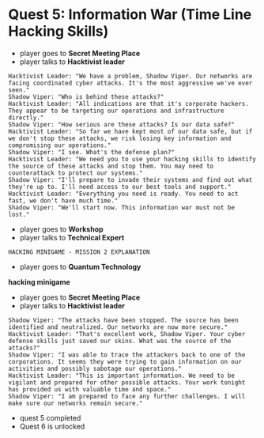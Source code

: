 # Quest 5: Information War (Time Line Hacking Skills)

- player goes to **Secret Meeting Place**
- player talks to **Hacktivist leader**

```
Hacktivist Leader: "We have a problem, Shadow Viper. Our networks are facing coordinated cyber attacks. It's the most aggressive we've ever seen."
Shadow Viper: "Who is behind these attacks?"
Hacktivist Leader: "All indications are that it's corporate hackers. They appear to be targeting our operations and infrastructure directly."
Shadow Viper: "How serious are these attacks? Is our data safe?"
Hacktivist Leader: "So far we have kept most of our data safe, but if we don't stop these attacks, we risk losing key information and compromising our operations."
Shadow Viper: "I see. What's the defense plan?"
Hacktivist Leader: "We need you to use your hacking skills to identify the source of these attacks and stop them. You may need to counterattack to protect our systems."
Shadow Viper: "I'll prepare to invade their systems and find out what they're up to. I'll need access to our best tools and support."
Hacktivist Leader: "Everything you need is ready. You need to act fast, we don't have much time."
Shadow Viper: "We'll start now. This information war must not be lost."
```

- player goes to **Workshop**
- player talks to **Technical Expert**


```
HACKING MINIGAME - MISSION 2 EXPLANATION
```

- player goes to **Quantum Technology**

**hacking minigame**

- player goes to **Secret Meeting Place**
- player talks to **Hacktivist leader**

```
Shadow Viper: "The attacks have been stopped. The source has been identified and neutralized. Our networks are now more secure."
Hacktivist Leader: "That's excellent work, Shadow Viper. Your cyber defense skills just saved our skins. What was the source of the attacks?"
Shadow Viper: "I was able to trace the attackers back to one of the corporations. It seems they were trying to gain information on our activities and possibly sabotage our operations."
Hacktivist Leader: "This is important information. We need to be vigilant and prepared for other possible attacks. Your work tonight has provided us with valuable time and space."
Shadow Viper: "I am prepared to face any further challenges. I will make sure our networks remain secure."
```

- quest 5 completed
- Quest 6 is unlocked
